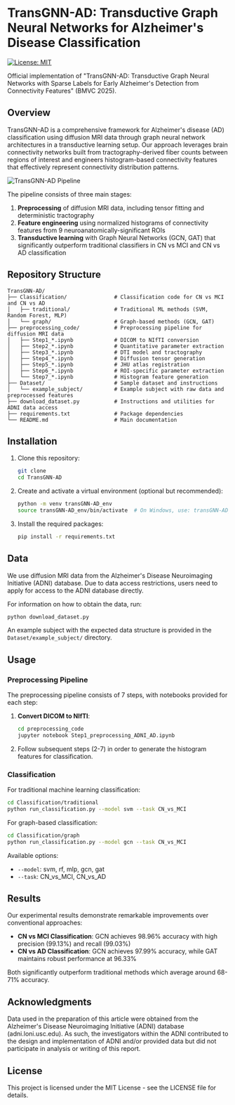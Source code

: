 # TransGNN-AD: Transductive Graph Neural Networks for Alzheimer's Disease Classification

[![License: MIT](https://img.shields.io/badge/License-MIT-yellow.svg)](https://opensource.org/licenses/MIT)

Official implementation of "TransGNN-AD: Transductive Graph Neural Networks with Sparse Labels for Early Alzheimer's Detection from Connectivity Features" (BMVC 2025).

## Overview

TransGNN-AD is a comprehensive framework for Alzheimer's disease (AD) classification using diffusion MRI data through graph neural network architectures in a transductive learning setup. Our approach leverages brain connectivity networks built from tractography-derived fiber counts between regions of interest and engineers histogram-based connectivity features that effectively represent connectivity distribution patterns.

![TransGNN-AD Pipeline](images/BMVC_Flowchart_bg.png)

The pipeline consists of three main stages:
1. **Preprocessing** of diffusion MRI data, including tensor fitting and deterministic tractography
2. **Feature engineering** using normalized histograms of connectivity features from 9 neuroanatomically-significant ROIs
3. **Transductive learning** with Graph Neural Networks (GCN, GAT) that significantly outperform traditional classifiers in CN vs MCI and CN vs AD classification

## Repository Structure

```
TransGNN-AD/
├── Classification/               # Classification code for CN vs MCI and CN vs AD
│   ├── traditional/              # Traditional ML methods (SVM, Random Forest, MLP)
│   └── graph/                    # Graph-based methods (GCN, GAT)
├── preprocessing_code/           # Preprocessing pipeline for diffusion MRI data
│   ├── Step1_*.ipynb             # DICOM to NIfTI conversion 
│   ├── Step2_*.ipynb             # Quantitative parameter extraction
│   ├── Step3_*.ipynb             # DTI model and tractography 
│   ├── Step4_*.ipynb             # Diffusion tensor generation
│   ├── Step5_*.ipynb             # JHU atlas registration
│   ├── Step6_*.ipynb             # ROI-specific parameter extraction
│   └── Step7_*.ipynb             # Histogram feature generation
├── Dataset/                      # Sample dataset and instructions
│   └── example_subject/          # Example subject with raw data and preprocessed features
├── download_dataset.py           # Instructions and utilities for ADNI data access
├── requirements.txt              # Package dependencies
└── README.md                     # Main documentation
```

## Installation

1. Clone this repository:
   ```bash
   git clone 
   cd TransGNN-AD
   ```

2. Create and activate a virtual environment (optional but recommended):
   ```bash
   python -m venv transGNN-AD_env
   source transGNN-AD_env/bin/activate  # On Windows, use: transGNN-AD_env\Scripts\activate
   ```

3. Install the required packages:
   ```bash
   pip install -r requirements.txt
   ```

## Data

We use diffusion MRI data from the Alzheimer's Disease Neuroimaging Initiative (ADNI) database. Due to data access restrictions, users need to apply for access to the ADNI database directly.

For information on how to obtain the data, run:
```bash
python download_dataset.py
```

An example subject with the expected data structure is provided in the `Dataset/example_subject/` directory.

## Usage

### Preprocessing Pipeline

The preprocessing pipeline consists of 7 steps, with notebooks provided for each step:

1. **Convert DICOM to NIfTI**:
   ```bash
   cd preprocessing_code
   jupyter notebook Step1_preprocessing_ADNI_AD.ipynb
   ```

2. Follow subsequent steps (2-7) in order to generate the histogram features for classification.

### Classification

For traditional machine learning classification:
```bash
cd Classification/traditional
python run_classification.py --model svm --task CN_vs_MCI
```

For graph-based classification:
```bash
cd Classification/graph
python run_classification.py --model gcn --task CN_vs_MCI
```

Available options:
- `--model`: svm, rf, mlp, gcn, gat
- `--task`: CN_vs_MCI, CN_vs_AD

## Results

Our experimental results demonstrate remarkable improvements over conventional approaches:

- **CN vs MCI Classification**: GCN achieves 98.96% accuracy with high precision (99.13%) and recall (99.03%)
- **CN vs AD Classification**: GCN achieves 97.99% accuracy, while GAT maintains robust performance at 96.33%

Both significantly outperform traditional methods which average around 68-71% accuracy.

## Acknowledgments

Data used in the preparation of this article were obtained from the Alzheimer's Disease Neuroimaging Initiative (ADNI) database (adni.loni.usc.edu). As such, the investigators within the ADNI contributed to the design and implementation of ADNI and/or provided data but did not participate in analysis or writing of this report.

## License

This project is licensed under the MIT License - see the LICENSE file for details. 
